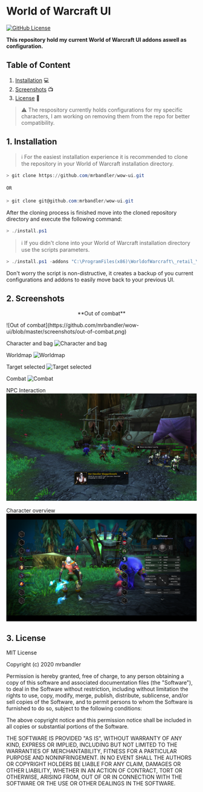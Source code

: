 # World of Warcraft UI

[![GitHub License](https://img.shields.io/github/license/mrbandler/wow-ui)](https://github.com/mrbandler/wow-ui/blob/master/LICENSE)

**This repository hold my current World of Warcraft UI addons aswell as configuration.**

## Table of Content

1. [Installation](#1-installation) 💻
2. [Screenshots](#2-screenshots) 📺
3. [License](#3-license) 📃

> ⚠️ The respository currently holds configurations for my specific characters, I am working on removing them from the repo for better compatibility.

## 1. Installation

> ℹ️ For the easiest installation experience it is recommended to clone the repository in your World of Warcraft installation directory.

```powershell
> git clone https://github.com/mrbandler/wow-ui.git

OR

> git clone git@github.com:mrbandler/wow-ui.git
```

After the cloning process is finished move into the cloned repository directory and execute the following command:

```powershell
> ./install.ps1
```

> ℹ️ If you didn't clone into your World of Warcraft installation directory use the scripts parameters.

```powershell
> ./install.ps1 -addons "C:\ProgramFiles(x86)\WorldofWarcraft\_retail_\Interface\AddOns" -wtf "C:\ProgramFiles(x86)\WorldofWarcraft\_retail_\WTF"
```

Don't worry the script is non-distructive, it creates a backup of you current configurations and addons to easily move back to your previous UI.

## 2. Screenshots

<p align="center">**Out of combat**</p>
![Out of combat](https://github.com/mrbandler/wow-ui/blob/master/screenshots/out-of-combat.png)

Character and bag
![Character and bag](https://github.com/mrbandler/wow-ui/blob/master/screenshots/character-and-bag.png)

Worldmap
![Worldmap](https://github.com/mrbandler/wow-ui/blob/master/screenshots/worldmap.png)

Target selected
![Target selected](https://github.com/mrbandler/wow-ui/blob/master/screenshots/target-selected.png)

Combat
![Combat](https://github.com/mrbandler/wow-ui/blob/master/screenshots/combat.png)

NPC Interaction
![NPC Interaction](https://github.com/mrbandler/wow-ui/blob/master/screenshots/npc-interaction.png)

Character overview
![Character overview](https://github.com/mrbandler/wow-ui/blob/master/screenshots/character-overview.png)

## 3. License

MIT License

Copyright (c) 2020 mrbandler

Permission is hereby granted, free of charge, to any person obtaining a copy
of this software and associated documentation files (the "Software"), to deal
in the Software without restriction, including without limitation the rights
to use, copy, modify, merge, publish, distribute, sublicense, and/or sell
copies of the Software, and to permit persons to whom the Software is
furnished to do so, subject to the following conditions:

The above copyright notice and this permission notice shall be included in all
copies or substantial portions of the Software.

THE SOFTWARE IS PROVIDED "AS IS", WITHOUT WARRANTY OF ANY KIND, EXPRESS OR
IMPLIED, INCLUDING BUT NOT LIMITED TO THE WARRANTIES OF MERCHANTABILITY,
FITNESS FOR A PARTICULAR PURPOSE AND NONINFRINGEMENT. IN NO EVENT SHALL THE
AUTHORS OR COPYRIGHT HOLDERS BE LIABLE FOR ANY CLAIM, DAMAGES OR OTHER
LIABILITY, WHETHER IN AN ACTION OF CONTRACT, TORT OR OTHERWISE, ARISING FROM,
OUT OF OR IN CONNECTION WITH THE SOFTWARE OR THE USE OR OTHER DEALINGS IN THE
SOFTWARE.
